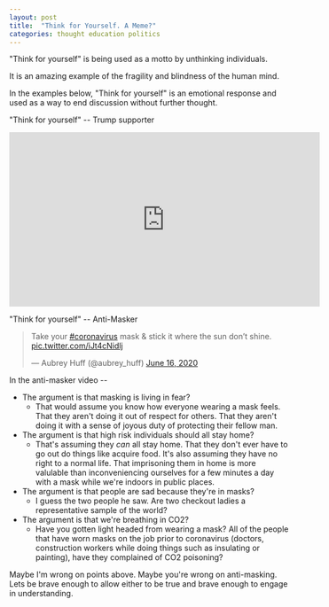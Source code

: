 ```yaml
---
layout: post
title:  "Think for Yourself. A Meme?"
categories: thought education politics
---
```


"Think for yourself" is being used as a motto by unthinking individuals.

It is an amazing example of the fragility and blindness of the human mind.

In the examples below, "Think for yourself" is an emotional response and used as a way to end discussion without further thought.

"Think for yourself" -- Trump supporter
<iframe width="560" height="315" src="https://www.youtube.com/embed/NzDhm808oU4?start=697" frameborder="0" allow="accelerometer; autoplay; encrypted-media; gyroscope; picture-in-picture" allowfullscreen></iframe>

"Think for yourself" -- Anti-Masker
<blockquote class="twitter-tweet"><p lang="en" dir="ltr">Take your <a href="https://twitter.com/hashtag/coronavirus?src=hash&amp;ref_src=twsrc%5Etfw">#coronavirus</a> mask &amp; stick it where the sun don’t shine. <a href="https://t.co/iJt4cNidlj">pic.twitter.com/iJt4cNidlj</a></p>&mdash; Aubrey Huff (@aubrey_huff) <a href="https://twitter.com/aubrey_huff/status/1273018665391099904?ref_src=twsrc%5Etfw">June 16, 2020</a></blockquote> <script async src="https://platform.twitter.com/widgets.js" charset="utf-8"></script>

In the anti-masker video --

* The argument is that masking is living in fear?
  * That would assume you know how everyone wearing a mask feels. That they aren't doing it out of respect for others. That they aren't doing it with a sense of joyous duty of protecting their fellow man.
* The argument is that high risk individuals should all stay home?
  * That's assuming they _can_ all stay home. That they don't ever have to go out do things like acquire food. It's also assuming they have no right to a normal life. That imprisoning them in home is more valulable than inconveniencing ourselves for a few minutes a day with a mask while we're indoors in public places.
* The argument is that people are sad because they're in masks?
  * I guess the two people he saw. Are two checkout ladies a representative sample of the world?
* The argument is that we're breathing in CO2?
  * Have you gotten light headed from wearing a mask? All of the people that have worn masks on the job prior to coronavirus (doctors, construction workers while doing things such as insulating or painting), have they complained of CO2 poisoning?

Maybe I'm wrong on points above. Maybe you're wrong on anti-masking. Lets be brave enough to allow either to be true and brave enough to engage in understanding.
